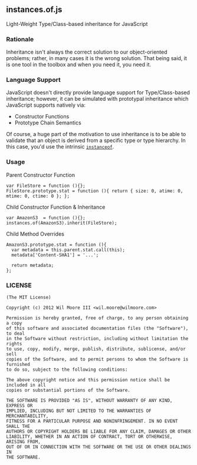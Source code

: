 ## instances.of.js

Light-Weight Type/Class-based inheritance for JavaScript

### Rationale

Inheritance isn't always the correct solution to our object-oriented
problems; rather, in many cases it is the wrong solution. That being
said, it is one tool in the toolbox and when you need it, you need it.

### Language Support

JavaScript doesn't directly provide language support for
Type/Class-based inheritance; however, it can be simulated with
prototypal inheritance which JavaScript supports natively via:

- Constructor Functions
- Prototype Chain Semantics

Of course, a huge part of the motivation to use inheritance is to be
able to validate that an object is derived from a specific type or type
hierarchy. In this case, you'd use the intrinsic [`instanceof`][instanceof].

### Usage

Parent Constructor Function

```
var FileStore = function (){};
FileStore.prototype.stat = function (){ return { size: 0, atime: 0, mtime: 0, ctime: 0 }; };
```

Child Constructor Function & Inheritance

```
var AmazonS3  = function (){};
instances.of(AmazonS3).inherit(FileStore);
```

Child Method Overrides

```
AmazonS3.prototype.stat = function (){
  var metadata = this.parent.stat.call(this);
  metadata['Content-SHA1'] = '...';

  return metadata;
};
```

### LICENSE

    (The MIT License)

    Copyright (c) 2012 Wil Moore III <wil.moore@wilmoore.com>

    Permission is hereby granted, free of charge, to any person obtaining a copy
    of this software and associated documentation files (the "Software"), to deal
    in the Software without restriction, including without limitation the rights
    to use, copy, modify, merge, publish, distribute, sublicense, and/or sell
    copies of the Software, and to permit persons to whom the Software is furnished
    to do so, subject to the following conditions:
    
    The above copyright notice and this permission notice shall be included in all
    copies or substantial portions of the Software.
    
    THE SOFTWARE IS PROVIDED "AS IS", WITHOUT WARRANTY OF ANY KIND, EXPRESS OR
    IMPLIED, INCLUDING BUT NOT LIMITED TO THE WARRANTIES OF MERCHANTABILITY,
    FITNESS FOR A PARTICULAR PURPOSE AND NONINFRINGEMENT. IN NO EVENT SHALL THE
    AUTHORS OR COPYRIGHT HOLDERS BE LIABLE FOR ANY CLAIM, DAMAGES OR OTHER
    LIABILITY, WHETHER IN AN ACTION OF CONTRACT, TORT OR OTHERWISE, ARISING FROM,
    OUT OF OR IN CONNECTION WITH THE SOFTWARE OR THE USE OR OTHER DEALINGS IN
    THE SOFTWARE.

[instanceof]:   https://developer.mozilla.org/en-US/docs/JavaScript/Reference/Operators/instanceof

